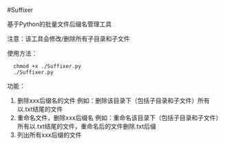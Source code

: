 #Suffixer

基于Python的批量文件后缀名管理工具

注意：该工具会修改/删除所有子目录和子文件

使用方法：
```
  chmod +x ./Suffixer.py
  ./Suffixer.py
```

功能：
1. 删除xxx后缀名的文件  例如：删除该目录下（包括子目录和子文件）所有以.txt结尾的文件
1. 重命名文件，删除xxx后缀名  例如：重命名该目录下（包括子目录和子文件）所有以.txt结尾的文件，重命名后的文件删除.txt后缀
1. 列出所有xxx后缀的文件
